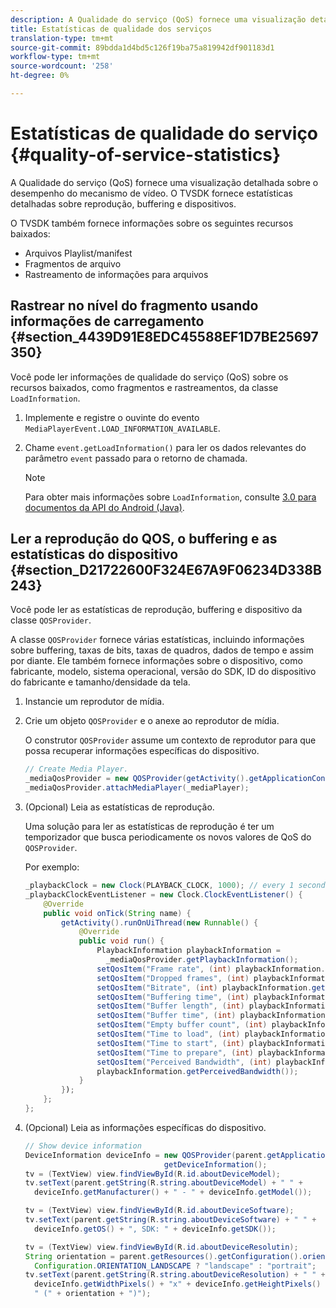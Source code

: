 ```yaml
---
description: A Qualidade do serviço (QoS) fornece uma visualização detalhada sobre o desempenho do mecanismo de vídeo. O TVSDK fornece estatísticas detalhadas sobre reprodução, buffering e dispositivos.
title: Estatísticas de qualidade dos serviços
translation-type: tm+mt
source-git-commit: 89bdda1d4bd5c126f19ba75a819942df901183d1
workflow-type: tm+mt
source-wordcount: '258'
ht-degree: 0%

---
```



# Estatísticas de qualidade do serviço {#quality-of-service-statistics}

A Qualidade do serviço (QoS) fornece uma visualização detalhada sobre o desempenho do mecanismo de vídeo. O TVSDK fornece estatísticas detalhadas sobre reprodução, buffering e dispositivos.

O TVSDK também fornece informações sobre os seguintes recursos baixados:

* Arquivos Playlist/manifest
* Fragmentos de arquivo
* Rastreamento de informações para arquivos

## Rastrear no nível do fragmento usando informações de carregamento {#section_4439D91E8EDC45588EF1D7BE25697350}

Você pode ler informações de qualidade do serviço (QoS) sobre os recursos baixados, como fragmentos e rastreamentos, da classe `LoadInformation`.

1. Implemente e registre o ouvinte do evento `MediaPlayerEvent.LOAD_INFORMATION_AVAILABLE`.
1. Chame `event.getLoadInformation()` para ler os dados relevantes do parâmetro `event` passado para o retorno de chamada.

   >[!NOTE]
   >
   >Para obter mais informações sobre `LoadInformation`, consulte [3.0 para documentos da API do Android (Java)](https://help.adobe.com/en_US/primetime/api/psdk/javadoc3.0/index.html).

## Ler a reprodução do QOS, o buffering e as estatísticas do dispositivo {#section_D21722600F324E67A9F06234D338B243}

Você pode ler as estatísticas de reprodução, buffering e dispositivo da classe `QOSProvider`.

A classe `QOSProvider` fornece várias estatísticas, incluindo informações sobre buffering, taxas de bits, taxas de quadros, dados de tempo e assim por diante. Ele também fornece informações sobre o dispositivo, como fabricante, modelo, sistema operacional, versão do SDK, ID do dispositivo do fabricante e tamanho/densidade da tela.

1. Instancie um reprodutor de mídia.
1. Crie um objeto `QOSProvider` e o anexe ao reprodutor de mídia.

   O construtor `QOSProvider` assume um contexto de reprodutor para que possa recuperar informações específicas do dispositivo.

   ```java
   // Create Media Player. 
   _mediaQosProvider = new QOSProvider(getActivity().getApplicationContext()); 
   _mediaQosProvider.attachMediaPlayer(_mediaPlayer);
   ```

1. (Opcional) Leia as estatísticas de reprodução.

   Uma solução para ler as estatísticas de reprodução é ter um temporizador que busca periodicamente os novos valores de QoS do `QOSProvider`.

   Por exemplo:

   ```java
   _playbackClock = new Clock(PLAYBACK_CLOCK, 1000); // every 1 second 
   _playbackClockEventListener = new Clock.ClockEventListener() { 
       @Override 
       public void onTick(String name) { 
           getActivity().runOnUiThread(new Runnable() { 
               @Override 
               public void run() { 
                   PlaybackInformation playbackInformation =  
                     _mediaQosProvider.getPlaybackInformation();  
                   setQosItem("Frame rate", (int) playbackInformation.getFrameRate());  
                   setQosItem("Dropped frames", (int) playbackInformation.getDroppedFrameCount()); 
                   setQosItem("Bitrate", (int) playbackInformation.getBitrate()); 
                   setQosItem("Buffering time", (int) playbackInformation.getBufferingTime());  
                   setQosItem("Buffer length", (int) playbackInformation.getBufferLength());  
                   setQosItem("Buffer time", (int) playbackInformation.getBufferTime());  
                   setQosItem("Empty buffer count", (int) playbackInformation.getEmptyBufferCount());  
                   setQosItem("Time to load", (int) playbackInformation.getTimeToLoad());  
                   setQosItem("Time to start", (int) playbackInformation.getTimeToStart()); 
                   setQosItem("Time to prepare", (int) playbackInformation.getTimeToPrepare()); 
                   setQosItem("Perceived Bandwidth", (int) playbackInformation.getPerceivedBandwidth());   
                   playbackInformation.getPerceivedBandwidth()); 
               } 
           }); 
       }; 
   }; 
   ```

1. (Opcional) Leia as informações específicas do dispositivo.

   ```java
   // Show device information 
   DeviceInformation deviceInfo = new QOSProvider(parent.getApplicationContext()). 
                                  getDeviceInformation(); 
   tv = (TextView) view.findViewById(R.id.aboutDeviceModel); 
   tv.setText(parent.getString(R.string.aboutDeviceModel) + " " +  
     deviceInfo.getManufacturer() + " - " + deviceInfo.getModel()); 
   
   tv = (TextView) view.findViewById(R.id.aboutDeviceSoftware); 
   tv.setText(parent.getString(R.string.aboutDeviceSoftware) + " " +  
     deviceInfo.getOS() + ", SDK: " + deviceInfo.getSDK()); 
   
   tv = (TextView) view.findViewById(R.id.aboutDeviceResolutin); 
   String orientation = parent.getResources().getConfiguration().orientation ==  
     Configuration.ORIENTATION_LANDSCAPE ? "landscape" : "portrait"; 
   tv.setText(parent.getString(R.string.aboutDeviceResolution) + " " +  
     deviceInfo.getWidthPixels() + "x" + deviceInfo.getHeightPixels() +  
     " (" + orientation + ")"); 
   ```
